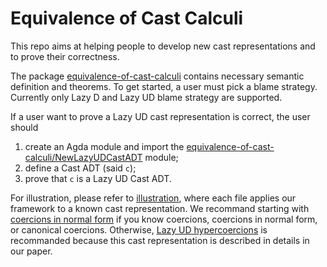 # Equivalence of Cast Calculi

This repo aims at helping people to develop new cast representations and to prove their correctness.

The package [equivalence-of-cast-calculi](./equivalence-of-cast-calculi) contains necessary semantic definition and theorems.
To get started, a user must pick a blame strategy. Currently only Lazy D and Lazy UD blame strategy are supported.

If a user want to prove a Lazy UD cast representation is correct, the user should
1. create an Agda module and import the [equivalence-of-cast-calculi/NewLazyUDCastADT](./equivalence-of-cast-calculi/NewLazyUDCastADT) module;
2. define a Cast ADT (said `c`);
3. prove that `c` is a Lazy UD Cast ADT.

For illustration, please refer to [illustration](./illustration), where each file applies our framework to a known cast representation.
We recommand starting with [coercions in normal form](./illustration/LazyUDCoercionsInNormalForm.agda) if you know coercions, coercions in normal form, or canonical coercions.
Otherwise, [Lazy UD hypercoercions](illustration/LazyUDHypercoercions.agda) is recommanded because 
this cast representation is described in details in our paper.
